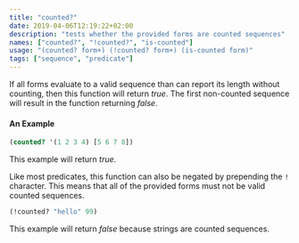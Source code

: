 ```yaml
---
title: "counted?"
date: 2019-04-06T12:19:22+02:00
description: "tests whether the provided forms are counted sequences"
names: ["counted?", "!counted?", "is-counted"]
usage: "(counted? form+) (!counted? form+) (is-counted form)"
tags: ["sequence", "predicate"]
---
```

If all forms evaluate to a valid sequence than can report its length without counting, then this function will return _true_. The first non-counted sequence will result in the function returning _false_.

#### An Example

```clojure
(counted? '(1 2 3 4) [5 6 7 8])
```

This example will return _true_.

Like most predicates, this function can also be negated by prepending the `!` character. This means that all of the provided forms must not be valid counted sequences.

```clojure
(!counted? "hello" 99)
```

This example will return _false_ because strings are counted sequences.
